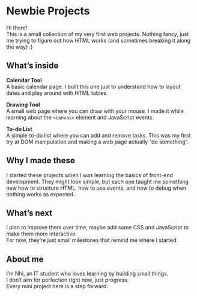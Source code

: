 # Newbie Projects

Hi there!  
This is a small collection of my very first web projects. Nothing fancy, just me trying to figure out how HTML works (and sometimes breaking it along the way) :)

## What’s inside

**Calendar Tool**  
A basic calendar page. I built this one just to understand how to layout dates and play around with HTML tables.

**Drawing Tool**  
A small web page where you can draw with your mouse. I made it while learning about the `<canvas>` element and JavaScript events.

**To-do List**  
A simple to-do list where you can add and remove tasks. This was my first try at DOM manipulation and making a web page actually “do something”.

## Why I made these

I started these projects when I was learning the basics of front-end development. They might look simple, but each one taught me something new how to structure HTML, how to use events, and how to debug when nothing works as expected.

## What’s next

I plan to improve them over time, maybe add some CSS and JavaScript to make them more interactive.  
For now, they’re just small milestones that remind me where I started.

## About me

I’m Nhi, an IT student who loves learning by building small things.  
I don’t aim for perfection right now, just progress.  
Every mini project here is a step forward.

